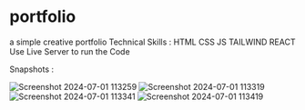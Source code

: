 # portfolio
a simple creative portfolio 
Technical Skills : HTML CSS JS TAILWIND REACT
Use Live Server to run the Code 


Snapshots : 

![Screenshot 2024-07-01 113259](https://github.com/Aman-debugger/portfolio/assets/126056211/ba9548d1-348c-4790-8d7d-01318c3b6438)
![Screenshot 2024-07-01 113319](https://github.com/Aman-debugger/portfolio/assets/126056211/4a0ac1ab-ad6a-4151-9b83-d0e82456dbc1)
![Screenshot 2024-07-01 113341](https://github.com/Aman-debugger/portfolio/assets/126056211/b4ef9899-282c-46eb-a0b0-a89ba49bf355)
![Screenshot 2024-07-01 113419](https://github.com/Aman-debugger/portfolio/assets/126056211/5d8b1e24-28ee-427a-979f-2928ce5a1c4f)
